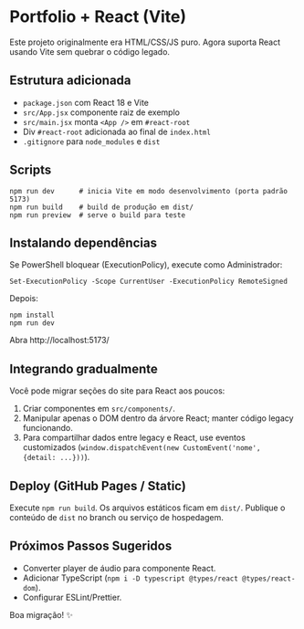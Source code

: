 # Portfolio + React (Vite)

Este projeto originalmente era HTML/CSS/JS puro. Agora suporta React usando Vite sem quebrar o código legado.

## Estrutura adicionada
- `package.json` com React 18 e Vite
- `src/App.jsx` componente raiz de exemplo
- `src/main.jsx` monta `<App />` em `#react-root`
- Div `#react-root` adicionada ao final de `index.html`
- `.gitignore` para `node_modules` e `dist`

## Scripts
```
npm run dev      # inicia Vite em modo desenvolvimento (porta padrão 5173)
npm run build    # build de produção em dist/
npm run preview  # serve o build para teste
```

## Instalando dependências
Se PowerShell bloquear (ExecutionPolicy), execute como Administrador:
```
Set-ExecutionPolicy -Scope CurrentUser -ExecutionPolicy RemoteSigned
```
Depois:
```
npm install
npm run dev
```
Abra http://localhost:5173/

## Integrando gradualmente
Você pode migrar seções do site para React aos poucos:
1. Criar componentes em `src/components/`.
2. Manipular apenas o DOM dentro da árvore React; manter código legacy funcionando.
3. Para compartilhar dados entre legacy e React, use eventos customizados (`window.dispatchEvent(new CustomEvent('nome', {detail: ...}))`).

## Deploy (GitHub Pages / Static)
Execute `npm run build`. Os arquivos estáticos ficam em `dist/`. Publique o conteúdo de `dist` no branch ou serviço de hospedagem.

## Próximos Passos Sugeridos
- Converter player de áudio para componente React.
- Adicionar TypeScript (`npm i -D typescript @types/react @types/react-dom`).
- Configurar ESLint/Prettier.

Boa migração! ✨

